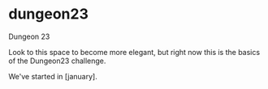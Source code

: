 # dungeon23
Dungeon 23

Look to this space to become more elegant, but right now this is the basics of the Dungeon23 challenge.

We've started in [january].
